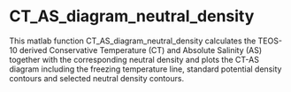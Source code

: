 # CT_AS_diagram_neutral_density
This matlab function CT_AS_diagram_neutral_density calculates the TEOS-10 derived Conservative Temperature (CT) and Absolute Salinity (AS) together with the corresponding neutral density and plots the CT-AS diagram including the freezing temperature line, standard potential density contours and selected neutral density contours.
